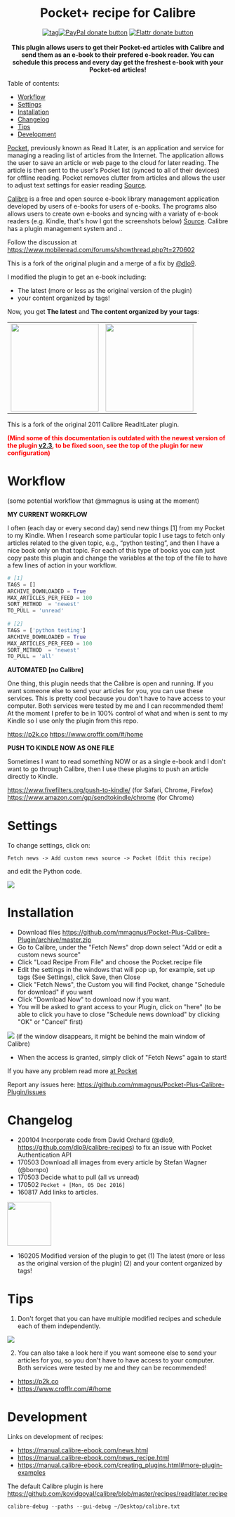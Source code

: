 <div align="center">
<h1>
Pocket+ recipe for Calibre
</h1>

[![tag](https://img.shields.io/github/release/mmagnus/Pocket-Plus-Calibre-Plugin.svg)](https://github.com/mmagnus/Pocket-Plus-Calibre-Plugin/releases)<span class="badge-paypal"><a href="https://www.paypal.me/MarcinMagnus" title="Donate to this project using Paypal"><img src="https://img.shields.io/badge/paypal-donate-yellow.svg" alt="PayPal donate button" /></a></span> 
<span class="badge-flattr"><a href="https://flattr.com/profile/mmagnus" title="Donate to this project using Flattr"><img src="https://img.shields.io/badge/flattr-donate-yellow.svg" alt="Flattr donate button" /></a></span>
</br></br>
<b>This plugin allows users to get their Pocket-ed articles with Calibre and send them as an e-book to their prefered e-book reader. You can schedule this process and every day get the freshest e-book with your Pocket-ed articles!</b>

</div>

Table of contents:

  * [Workflow](#workflow)
  * [Settings](#settings)
  * [Installation](#installation)
  * [Changelog](#changelog)
  * [Tips](#tips)
  * [Development](#development)

[Pocket](https://getpocket.com/), previously known as Read It Later, is an application and service for managing a reading list of articles from the Internet. The application allows the user to save an article or web page to the cloud for later reading. The article is then sent to the user's Pocket list (synced to all of their devices) for offline reading. Pocket removes clutter from articles and allows the user to adjust text settings for easier reading [Source](https://en.wikipedia.org/wiki/Pocket_%28application%29).

[Calibre](http://calibre-ebook.com/) is a free and open source e-book library management application developed by users of e-books for users of e-books. The programs also allows users to create own e-books and syncing with a variaty of e-book readers (e.g. Kindle, that's how I got the screenshots below) [Source](https://en.wikipedia.org/wiki/Calibre_%28software%29). Calibre has a plugin management system and ..

Follow the discussion at https://www.mobileread.com/forums/showthread.php?t=270602

This is a fork of the original plugin and a merge of a fix by [@dlo9](https://github.com/dlo9).

I modified the plugin to get an e-book including:

* The latest (more or less as the original version of the plugin)
* your content organized by tags!

Now, you get **The latest** and **The content organized by your tags**:

<table><tr><td><img src="doc/02.png" alt="" style="width: 200px;"/></td><td><img src="doc/03.png" alt="" style="width: 200px;"/></td></tr></table>

This is a fork of the original 2011 Calibre ReadItLater plugin.

<b style="color:red">(Mind some of this documentation is outdated with the newest version of the plugin [v2.3](https://github.com/mmagnus/Pocket-Plus-Calibre-Plugin/releases/tag/v2.3), to be fixed soon, see the top of the plugin for new configuration)</b>

# Workflow
(some potential workflow that @mmagnus is using at the moment)

**MY CURRENT WORKFLOW**

I often (each day or every second day) send new things [1] from my Pocket to my Kindle. When I research some particular topic I use tags to fetch only articles related to the given topic, e.g., “python testing”, and then I have a nice book only on that topic. For each of this type of books you can just copy paste this plugin and change the variables at the top of the file to have a few lines of action in your workflow.

```python
# [1]
TAGS = [] 
ARCHIVE_DOWNLOADED = True
MAX_ARTICLES_PER_FEED = 100
SORT_METHOD  = 'newest'
TO_PULL = 'unread' 
	
# [2]
TAGS = ['python testing']
ARCHIVE_DOWNLOADED = True
MAX_ARTICLES_PER_FEED = 100
SORT_METHOD  = 'newest'
TO_PULL = 'all'
```

**AUTOMATED [no Calibre]**

One thing, this plugin needs that the Calibre is open and running. If you want someone else to send your articles for you, you can use these services. This is pretty cool because you don't have to have access to your computer. Both services were tested by me and I can recommended them! At the moment I prefer to be in 100% control of what and when is sent to my Kindle so I use only the plugin from this repo.

https://p2k.co https://www.crofflr.com/#/home 

**PUSH TO KINDLE NOW AS ONE FILE**

Sometimes I want to read something NOW or as a single e-book and I don't want to go through Calibre, then I use these plugins to push an article directly to Kindle. 

https://www.fivefilters.org/push-to-kindle/ (for Safari, Chrome, Firefox) https://www.amazon.com/gp/sendtokindle/chrome (for Chrome)

# Settings

To change settings, click on:

	Fetch news -> Add custom news source -> Pocket (Edit this recipe)

and edit the Python code.

![](doc/settings.png)

# Installation
  
* Download files https://github.com/mmagnus/Pocket-Plus-Calibre-Plugin/archive/master.zip
* Go to Calibre, under the "Fetch News" drop down select "Add or edit a custom news source"
* Click "Load Recipe From File" and choose the Pocket.recipe file
* Edit the settings in the windows that will pop up, for example, set up tags (See Settings), click Save, then Close
* Click "Fetch News", the Custom you will find Pocket, change "Schedule for download" if you want
* Click "Download Now" to download now if you want.
* You will be asked to grant access to your Plugin, click on "here" (to be able to click you have to close "Schedule news download" by clicking "OK" or "Cancel" first)

![](doc/grant.png)
(if the window disappears, it might be behind the main window of Calibre)

* When the access is granted, simply click of "Fetch News" again to start!

If you have any problem read more [at Pocket](https://help.getpocket.com/customer/portal/articles/361724-how-to-configure-calibre-with-pocket)

Report any issues here: https://github.com/mmagnus/Pocket-Plus-Calibre-Plugin/issues

# Changelog

* 200104 Incorporate code from David Orchard (@dlo9, https://github.com/dlo9/calibre-recipes) to fix an issue with Pocket Authentication API
* 170503 Download all images from every article by Stefan Wagner (@bompo)
* 170503 Decide what to pull (all vs unread)
* 170502 `Pocket + [Mon, 05 Dec 2016]`
* 160817 Add links to articles.

<img src="doc/screenshot_2016_08_29T20_43_53_0200.png" alt="" style="width:100px;"/>

* 160205 Modified version of the plugin to get (1) The latest (more or less as the original version of the plugin) (2) and your content organized by tags! 

# Tips

1. Don't forget that you can have multiple modified recipes and schedule each of them independently.

![](doc/more.png)

2. You can also take a look here if you want someone else to send your articles for you, so you don't have to have access to your computer. Both services were tested by me and they can be recommended!

- https://p2k.co
- https://www.crofflr.com/#/home

# Development
Links on development of recipes:

* https://manual.calibre-ebook.com/news.html
* https://manual.calibre-ebook.com/news_recipe.html
* https://manual.calibre-ebook.com/creating_plugins.html#more-plugin-examples

The default Calibre plugin is here https://github.com/kovidgoyal/calibre/blob/master/recipes/readitlater.recipe

    calibre-debug --paths --gui-debug ~/Desktop/calibre.txt
